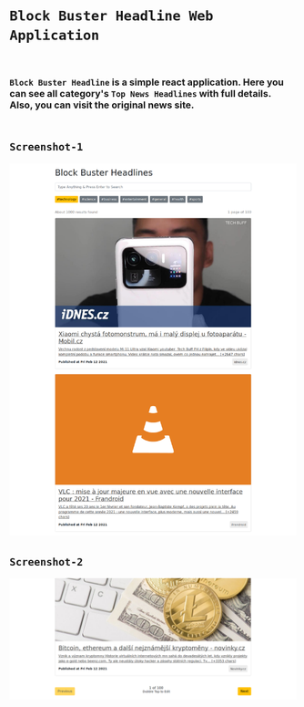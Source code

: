 # `Block Buster Headline Web Application`<br/><br/>

### `Block Buster Headline` is a simple react application. Here you can see all category's `Top News Headlines` with full details. Also, you can visit the original news site. <br/><br/>

## `Screenshot-1`
![Screenshot-1](https://raw.githubusercontent.com/0xNaim/block-buster-headline/master/src/screenshot/screenshot-1.jpg)

## `Screenshot-2`
![Screenshot-2](https://raw.githubusercontent.com/0xNaim/block-buster-headline/master/src/screenshot/screenshot-2.jpg)
